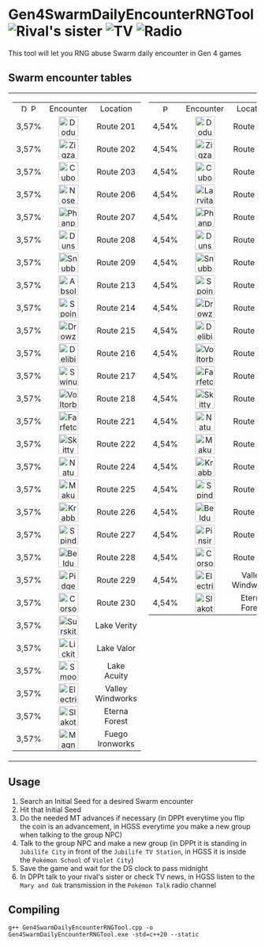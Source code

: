 # Gen4SwarmDailyEncounterRNGTool <img src="https://github.com/user-attachments/assets/534d8380-f6b5-4024-8401-fe86b29bf252" title="Rival's sister"> <img src="https://github.com/user-attachments/assets/14560d58-97d2-4642-9d92-920aa6eb204b" title="TV"> <img src="https://github.com/user-attachments/assets/bc7df9b8-a49c-4215-bbe8-287725997c85" title="Radio">
This tool will let you RNG abuse Swarm daily encounter in Gen 4 games

## Swarm encounter tables
<table>
  <tr>
    <td valign="top">
      <table>
        <tr align="center">
          <td>
            <img src="https://github.com/Real96/DPPtHoneyTreeRNGTool/assets/20956021/cae6e50d-5d3b-4beb-bdea-c3bdfae8940a" title="D" width="15">
            <img src="https://github.com/Real96/DPPtHoneyTreeRNGTool/assets/20956021/bbe51f0e-417c-4359-b1c6-3e2e36a4798a" title="P" width="15">
          </td>
          <td>Encounter</td>
          <td width="15">Location</td>
        </tr>
        <tr align="center">
          <td>3,57%</td>
          <td><img src="https://github.com/PokeAPI/sprites/blob/master/sprites/pokemon/versions/generation-viii/icons/84.png" title="Doduo" width="40"></td>
          <td>Route 201</td>
        </tr>
        <tr align="center">
          <td>3,57%</td>
          <td><img src="https://github.com/PokeAPI/sprites/blob/master/sprites/pokemon/versions/generation-viii/icons/263.png" title="Zigzagoon" width="40"></td>
          <td>Route 202</td>
        </tr>
        <tr align="center">
          <td>3,57%</td>
          <td><img src="https://github.com/PokeAPI/sprites/blob/master/sprites/pokemon/versions/generation-viii/icons/104.png" title="Cubone" width="40"></td>
          <td>Route 203</td>
        </tr>
        <tr align="center">
          <td>3,57%</td>
          <td><img src="https://github.com/PokeAPI/sprites/blob/master/sprites/pokemon/versions/generation-viii/icons/299.png" title="Nosepass" width="40"></td>
          <td>Route 206</td>
        </tr>
        <tr align="center">
          <td>3,57%</td>
          <td><img src="https://github.com/PokeAPI/sprites/blob/master/sprites/pokemon/versions/generation-viii/icons/231.png" title="Phanpy" width="40"></td>
          <td>Route 207</td>
        </tr>
        <tr align="center">
          <td>3,57%</td>
          <td><img src="https://github.com/PokeAPI/sprites/blob/master/sprites/pokemon/versions/generation-viii/icons/206.png" title="Dunsparce" width="40"></td>
          <td>Route 208</td>
        </tr>
        <tr align="center">
          <td>3,57%</td>
          <td><img src="https://github.com/PokeAPI/sprites/blob/master/sprites/pokemon/versions/generation-viii/icons/209.png" title="Snubbull" width="40"></td>
          <td>Route 209</td>
        </tr>
        <tr align="center">
          <td>3,57%</td>
          <td><img src="https://github.com/PokeAPI/sprites/blob/master/sprites/pokemon/versions/generation-viii/icons/359.png" title="Absol" width="40"></td>
          <td>Route 213</td>
        </tr>
        <tr align="center">
          <td>3,57%</td>
          <td><img src="https://github.com/PokeAPI/sprites/blob/master/sprites/pokemon/versions/generation-viii/icons/325.png" title="Spoink" width="40"></td>
          <td>Route 214</td>
        </tr>
        <tr align="center">
          <td>3,57%</td>
          <td><img src="https://github.com/PokeAPI/sprites/blob/master/sprites/pokemon/versions/generation-viii/icons/96.png" title="Drowzee" width="40"></td>
          <td>Route 215</td>
        </tr>
        <tr align="center">
          <td>3,57%</td>
          <td><img src="https://github.com/PokeAPI/sprites/blob/master/sprites/pokemon/versions/generation-viii/icons/225.png" title="Delibird" width="40"></td>
          <td>Route 216</td>
        </tr>
        <tr align="center">
          <td>3,57%</td>
          <td><img src="https://github.com/PokeAPI/sprites/blob/master/sprites/pokemon/versions/generation-viii/icons/220.png" title="Swinub" width="40"></td>
          <td>Route 217</td>
        </tr>
        <tr align="center">
          <td>3,57%</td>
          <td><img src="https://github.com/PokeAPI/sprites/blob/master/sprites/pokemon/versions/generation-viii/icons/100.png" title="Voltorb" width="40"></td>
          <td>Route 218</td>
        </tr>
        <tr align="center">
          <td>3,57%</td>
          <td><img src="https://github.com/PokeAPI/sprites/blob/master/sprites/pokemon/versions/generation-viii/icons/83.png" title="Farfetch'd" width="40"></td>
          <td>Route 221</td>
        </tr>
        <tr align="center">
          <td>3,57%</td>
          <td><img src="https://github.com/PokeAPI/sprites/blob/master/sprites/pokemon/versions/generation-viii/icons/300.png" title="Skitty" width="40"></td>
          <td>Route 222</td>
        </tr>
        <tr align="center">
          <td>3,57%</td>
          <td><img src="https://github.com/PokeAPI/sprites/blob/master/sprites/pokemon/versions/generation-viii/icons/177.png" title="Natu" width="40"></td>
          <td>Route 224</td>
        </tr>
        <tr align="center">
          <td>3,57%</td>
          <td><img src="https://github.com/PokeAPI/sprites/blob/master/sprites/pokemon/versions/generation-viii/icons/296.png" title="Makuhita" width="40"></td>
          <td>Route 225</td>
        </tr>
        <tr align="center">
          <td>3,57%</td>
          <td><img src="https://github.com/PokeAPI/sprites/blob/master/sprites/pokemon/versions/generation-viii/icons/98.png" title="Krabby" width="40"></td>
          <td>Route 226</td>
        </tr>
        <tr align="center">
          <td>3,57%</td>
          <td><img src="https://github.com/PokeAPI/sprites/blob/master/sprites/pokemon/versions/generation-viii/icons/327.png" title="Spinda" width="40"></td>
          <td>Route 227</td>
        </tr>
        <tr align="center">
          <td>3,57%</td>
          <td><img src="https://github.com/PokeAPI/sprites/blob/master/sprites/pokemon/versions/generation-viii/icons/374.png" title="Beldum" width="40"></td>
          <td>Route 228</td>
        </tr>
        <tr align="center">
          <td>3,57%</td>
          <td><img src="https://github.com/PokeAPI/sprites/blob/master/sprites/pokemon/versions/generation-viii/icons/16.png" title="Pidgey" width="40"></td>
          <td>Route 229</td>
        </tr>
        <tr align="center">
          <td>3,57%</td>
          <td><img src="https://github.com/PokeAPI/sprites/blob/master/sprites/pokemon/versions/generation-viii/icons/222.png" title="Corsola" width="40"></td>
          <td>Route 230</td>
        </tr>
        <tr align="center">
          <td>3,57%</td>
          <td><img src="https://github.com/PokeAPI/sprites/blob/master/sprites/pokemon/versions/generation-viii/icons/283.png" title="Surskit" width="40"></td>
          <td>Lake Verity</td>
        </tr>
        <tr align="center">
          <td>3,57%</td>
          <td><img src="https://github.com/PokeAPI/sprites/blob/master/sprites/pokemon/versions/generation-viii/icons/108.png" title="Lickitung" width="40"></td>
          <td>Lake Valor</td>
        </tr>
        <tr align="center">
          <td>3,57%</td>
          <td><img src="https://github.com/PokeAPI/sprites/blob/master/sprites/pokemon/versions/generation-viii/icons/238.png" title="Smoochum" width="40"></td>
          <td>Lake Acuity</td>
        </tr>
        <tr align="center">
          <td>3,57%</td>
          <td><img src="https://github.com/PokeAPI/sprites/blob/master/sprites/pokemon/versions/generation-viii/icons/309.png" title="Electrike" width="40"></td>
          <td>Valley Windworks</td>
        </tr>
        <tr align="center">
          <td>3,57%</td>
          <td><img src="https://github.com/PokeAPI/sprites/blob/master/sprites/pokemon/versions/generation-viii/icons/287.png" title="Slakoth" width="40"></td>
          <td>Eterna Forest</td>
        </tr>
        <tr align="center">
          <td>3,57%</td>
          <td><img src="https://github.com/PokeAPI/sprites/blob/master/sprites/pokemon/versions/generation-viii/icons/81.png" title="Magnemite" width="40"></td>
          <td>Fuego Ironworks</td>
        </tr>
      </table>
    </td>
    <td valign="top">
      <table>
        <tr align="center">
          <td><img src="https://github.com/Real96/DPPtHoneyTreeRNGTool/assets/20956021/a5509f23-652f-4433-90f8-d97b7881802b" title="Pt" width="15"></td>
          <td>Encounter</td>
          <td width="15">Location</td>
        </tr>
        <tr align="center">
          <td>4,54%</td>
          <td><img src="https://github.com/PokeAPI/sprites/blob/master/sprites/pokemon/versions/generation-viii/icons/84.png" title="Doduo" width="40"></td>
          <td>Route 201</td>
        </tr>
        <tr align="center">
          <td>4,54%</td>
          <td><img src="https://github.com/PokeAPI/sprites/blob/master/sprites/pokemon/versions/generation-viii/icons/263.png" title="Zigzagoon" width="40"></td>
          <td>Route 202</td>
        </tr>
        <tr align="center">
          <td>4,54%</td>
          <td><img src="https://github.com/PokeAPI/sprites/blob/master/sprites/pokemon/versions/generation-viii/icons/104.png" title="Cubone" width="40"></td>
          <td>Route 203</td>
        </tr>
        <tr align="center">
          <td>4,54%</td>
          <td><img src="https://github.com/PokeAPI/sprites/blob/master/sprites/pokemon/versions/generation-viii/icons/246.png" title="Larvitar" width="40"></td>
          <td>Route 206</td>
        </tr>
        <tr align="center">
          <td>4,54%</td>
          <td><img src="https://github.com/PokeAPI/sprites/blob/master/sprites/pokemon/versions/generation-viii/icons/231.png" title="Phanpy" width="40"></td>
          <td>Route 207</td>
        </tr>
        <tr align="center">
          <td>4,54%</td>
          <td><img src="https://github.com/PokeAPI/sprites/blob/master/sprites/pokemon/versions/generation-viii/icons/206.png" title="Dunsparce" width="40"></td>
          <td>Route 208</td>
        </tr>
        <tr align="center">
          <td>4,54%</td>
          <td><img src="https://github.com/PokeAPI/sprites/blob/master/sprites/pokemon/versions/generation-viii/icons/209.png" title="Snubbull" width="40"></td>
          <td>Route 209</td>
        </tr>
        <tr align="center">
          <td>4,54%</td>
          <td><img src="https://github.com/PokeAPI/sprites/blob/master/sprites/pokemon/versions/generation-viii/icons/325.png" title="Spoink" width="40"></td>
          <td>Route 214</td>
        </tr>
        <tr align="center">
          <td>4,54%</td>
          <td><img src="https://github.com/PokeAPI/sprites/blob/master/sprites/pokemon/versions/generation-viii/icons/96.png" title="Drowzee" width="40"></td>
          <td>Route 215</td>
        </tr>
        <tr align="center">
          <td>4,54%</td>
          <td><img src="https://github.com/PokeAPI/sprites/blob/master/sprites/pokemon/versions/generation-viii/icons/225.png" title="Delibird" width="40"></td>
          <td>Route 217</td>
        </tr>
        <tr align="center">
          <td>4,54%</td>
          <td><img src="https://github.com/PokeAPI/sprites/blob/master/sprites/pokemon/versions/generation-viii/icons/100.png" title="Voltorb" width="40"></td>
          <td>Route 218</td>
        </tr>
        <tr align="center">
          <td>4,54%</td>
          <td><img src="https://github.com/PokeAPI/sprites/blob/master/sprites/pokemon/versions/generation-viii/icons/83.png" title="Farfetch'd" width="40"></td>
          <td>Route 221</td>
        </tr>
        <tr align="center">
          <td>4,54%</td>
          <td><img src="https://github.com/PokeAPI/sprites/blob/master/sprites/pokemon/versions/generation-viii/icons/300.png" title="Skitty" width="40"></td>
          <td>Route 222</td>
        </tr>
        <tr align="center">
          <td>4,54%</td>
          <td><img src="https://github.com/PokeAPI/sprites/blob/master/sprites/pokemon/versions/generation-viii/icons/177.png" title="Natu" width="40"></td>
          <td>Route 224</td>
        </tr>
        <tr align="center">
          <td>4,54%</td>
          <td><img src="https://github.com/PokeAPI/sprites/blob/master/sprites/pokemon/versions/generation-viii/icons/296.png" title="Makuhita" width="40"></td>
          <td>Route 225</td>
        </tr>
        <tr align="center">
          <td>4,54%</td>
          <td><img src="https://github.com/PokeAPI/sprites/blob/master/sprites/pokemon/versions/generation-viii/icons/98.png" title="Krabby" width="40"></td>
          <td>Route 226</td>
        </tr>
        <tr align="center">
          <td>4,54%</td>
          <td><img src="https://github.com/PokeAPI/sprites/blob/master/sprites/pokemon/versions/generation-viii/icons/327.png" title="Spinda" width="40"></td>
          <td>Route 227</td>
        </tr>
        <tr align="center">
          <td>4,54%</td>
          <td><img src="https://github.com/PokeAPI/sprites/blob/master/sprites/pokemon/versions/generation-viii/icons/374.png" title="Beldum" width="40"></td>
          <td>Route 228</td>
        </tr>
        <tr align="center">
          <td>4,54%</td>
          <td><img src="https://github.com/PokeAPI/sprites/blob/master/sprites/pokemon/versions/generation-viii/icons/127.png" title="Pinsir" width="40"></td>
          <td>Route 229</td>
        </tr>
        <tr align="center">
          <td>4,54%</td>
          <td><img src="https://github.com/PokeAPI/sprites/blob/master/sprites/pokemon/versions/generation-viii/icons/222.png" title="Corsola" width="40"></td>
          <td>Route 230</td>
        </tr>
        <tr align="center">
          <td>4,54%</td>
          <td><img src="https://github.com/PokeAPI/sprites/blob/master/sprites/pokemon/versions/generation-viii/icons/309.png" title="Electrike" width="40"></td>
          <td>Valley Windworks</td>
        </tr>
        <tr align="center">
          <td>4,54%</td>
          <td><img src="https://github.com/PokeAPI/sprites/blob/master/sprites/pokemon/versions/generation-viii/icons/287.png" title="Slakoth" width="40"></td>
          <td>Eterna Forest</td>
        </tr>
      </table>
    </td>
    <td valign="top">
      <table>
        <tr align="center">
          <td>
            <img src="https://github.com/Real96/HGSSRockSmashItemsRNGTool/assets/20956021/73eef51d-77e2-454e-a8ee-db7f962f74fb" title="HG" width="15">
            <img src="https://github.com/Real96/HGSSRockSmashItemsRNGTool/assets/20956021/5dc9d411-cc38-494e-b8d6-fdca647424d5" title="SS" width="15">
          </td>
          <td colspan="2">Encounter</td>
          <td width="15">Location</td>
        </tr>
        <tr align="center">
          <td>5%</td>
          <td colspan="2"><img src="https://github.com/PokeAPI/sprites/blob/master/sprites/pokemon/versions/generation-viii/icons/261.png" title="Poochyena" width="40"></td>
          <td>Route 1</td>
        </tr>
        <tr align="center">
          <td rowspan="2">5%</td>
          <td>
            <img src="https://github.com/Real96/HGSSRockSmashItemsRNGTool/assets/20956021/73eef51d-77e2-454e-a8ee-db7f962f74fb" title="HG" width="10">
          </td>
          <td>
            <img src="https://github.com/Real96/HGSSRockSmashItemsRNGTool/assets/20956021/5dc9d411-cc38-494e-b8d6-fdca647424d5" title="SS" width="10">
          </td>
          <td rowspan="2">Route 3</td>
        </tr>
        <tr align="center">
          <td><img src="https://github.com/PokeAPI/sprites/blob/master/sprites/pokemon/versions/generation-viii/icons/343.png" title="Baltoy" width="40"></td>
          <td><img src="https://github.com/PokeAPI/sprites/blob/master/sprites/pokemon/versions/generation-viii/icons/316.png" title="Gulpin" width="40"></td>
        </tr>
        <tr align="center">
          <td rowspan="2">5%</td>
          <td>
            <img src="https://github.com/Real96/HGSSRockSmashItemsRNGTool/assets/20956021/73eef51d-77e2-454e-a8ee-db7f962f74fb" title="HG" width="10">
          </td>
          <td>
            <img src="https://github.com/Real96/HGSSRockSmashItemsRNGTool/assets/20956021/5dc9d411-cc38-494e-b8d6-fdca647424d5" title="SS" width="10">
          </td>
          <td rowspan="2">Route 9</td>
        </tr>
        <tr align="center">
          <td><img src="https://github.com/PokeAPI/sprites/blob/master/sprites/pokemon/versions/generation-viii/icons/302.png" title="Sableye" width="40"></td>
          <td><img src="https://github.com/PokeAPI/sprites/blob/master/sprites/pokemon/versions/generation-viii/icons/303.png" title="Mawile" width="40"></td>
        </tr>
        <tr align="center">
          <td>5%</td>
          <td colspan="2"><img src="https://github.com/PokeAPI/sprites/blob/master/sprites/pokemon/versions/generation-viii/icons/369.png" title="Relicanth" width="40"></td>
          <td>Route 12 (Fishing)</td>
        </tr>
        <tr align="center">
          <td>5%</td>
          <td colspan="2"><img src="https://github.com/PokeAPI/sprites/blob/master/sprites/pokemon/versions/generation-viii/icons/113.png" title="Chansey" width="40"></td>
          <td>Route 13</td>
        </tr>
        <tr align="center">
          <td>5%</td>
          <td colspan="2"><img src="https://github.com/PokeAPI/sprites/blob/master/sprites/pokemon/versions/generation-viii/icons/366.png" title="Clamperl" width="40"></td>
          <td>Route 19 (Surfing)</td>
        </tr>
        <tr align="center">
          <td>5%</td>
          <td colspan="2"><img src="https://github.com/PokeAPI/sprites/blob/master/sprites/pokemon/versions/generation-viii/icons/211.png" title="Qwilfish" width="40"></td>
          <td>Route 32 (Fishing)</td>
        </tr>
        <tr align="center">
          <td>5%</td>
          <td colspan="2"><img src="https://github.com/PokeAPI/sprites/blob/master/sprites/pokemon/versions/generation-viii/icons/427.png" title="Buneary" width="40"></td>
          <td>Route 25</td>
        </tr>
        <tr align="center">
          <td>5%</td>
          <td colspan="2"><img src="https://github.com/PokeAPI/sprites/blob/master/sprites/pokemon/versions/generation-viii/icons/370.png" title="Luvdisc" width="40"></td>
          <td>Route 27 (Surfing)</td>
        </tr>
        <tr align="center">
          <td>5%</td>
          <td colspan="2"><img src="https://github.com/PokeAPI/sprites/blob/master/sprites/pokemon/versions/generation-viii/icons/280.png" title="Ralts" width="40"></td>
          <td>Route 34</td>
        </tr>
        <tr align="center">
          <td>5%</td>
          <td colspan="2"><img src="https://github.com/PokeAPI/sprites/blob/master/sprites/pokemon/versions/generation-viii/icons/193.png" title="Yanma" width="40"></td>
          <td>Route 35</td>
        </tr>
        <tr align="center">
          <td>5%</td>
          <td colspan="2"><img src="https://github.com/PokeAPI/sprites/blob/master/sprites/pokemon/versions/generation-viii/icons/209.png" title="Snubbull" width="40"></td>
          <td>Route 38</td>
        </tr>
        <tr align="center">
          <td>5%</td>
          <td colspan="2"><img src="https://github.com/PokeAPI/sprites/blob/master/sprites/pokemon/versions/generation-viii/icons/223.png" title="Remoraid" width="40"></td>
          <td>Route 44 (Fishing)</td>
        </tr>
        <tr align="center">
          <td>5%</td>
          <td colspan="2"><img src="https://github.com/PokeAPI/sprites/blob/master/sprites/pokemon/versions/generation-viii/icons/333.png" title="Swablu" width="40"></td>
          <td>Route 45</td>
        </tr>
        <tr align="center">
          <td>5%</td>
          <td colspan="2"><img src="https://github.com/PokeAPI/sprites/blob/master/sprites/pokemon/versions/generation-viii/icons/132.png" title="Ditto" width="40"></td>
          <td>Route 47</td>
        </tr>
        <tr align="center">
          <td>5%</td>
          <td colspan="2"><img src="https://github.com/PokeAPI/sprites/blob/master/sprites/pokemon/versions/generation-viii/icons/183.png" title="Marill" width="40"></td>
          <td>Mt. Mortar</td>
        </tr>
        <tr align="center">
          <td>5%</td>
          <td colspan="2"><img src="https://github.com/PokeAPI/sprites/blob/master/sprites/pokemon/versions/generation-viii/icons/206.png" title="Dunsparce" width="40"></td>
          <td>Dark Cave</td>
        </tr>
        <tr align="center">
          <td>5%</td>
          <td colspan="2"><img src="https://github.com/PokeAPI/sprites/blob/master/sprites/pokemon/versions/generation-viii/icons/401.png" title="Kricketot" width="40"></td>
          <td>Viridian Forest</td>
        </tr>
        <tr align="center">
          <td>5%</td>
          <td colspan="2"><img src="https://github.com/PokeAPI/sprites/blob/master/sprites/pokemon/versions/generation-viii/icons/278.png" title="Wingull" width="40"></td>
          <td>Vermilion City (Surfing)</td>
        </tr>
        <tr align="center">
          <td>5%</td>
          <td colspan="2"><img src="https://github.com/PokeAPI/sprites/blob/master/sprites/pokemon/versions/generation-viii/icons/340.png" title="Whiscash" width="40"></td>
          <td>Violet City (Fishing)</td>
        </tr>
      </table>
    </td>
  </tr>
</table>

## Usage
1) Search an Initial Seed for a desired Swarm encounter
2) Hit that Initial Seed
3) Do the needed MT advances if necessary (in DPPt everytime you flip the coin is an advancement, in HGSS everytime you make a new group when talking to the group NPC)
4) Talk to the group NPC and make a new group (in DPPt it is standing in `Jubilife City` in front of the `Jubilife TV Station`, in HGSS it is inside the `Pokémon School` of `Violet City`)
5) Save the game and wait for the DS clock to pass midnight
6) In DPPt talk to your rival's sister or check TV news, in HGSS listen to the `Mary and Oak` transmission in the `Pokémon Talk` radio channel

## Compiling
```
g++ Gen4SwarmDailyEncounterRNGTool.cpp -o Gen4SwarmDailyEncounterRNGTool.exe -std=c++20 --static
```
